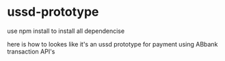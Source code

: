 # ussd-prototype

use npm install to install all dependencise

here is how to lookes like
it's an ussd prototype for payment using ABbank transaction API's

